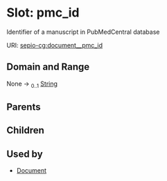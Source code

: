 
# Slot: pmc_id


Identifier of a manuscript in PubMedCentral database

URI: [sepio-cg:document__pmc_id](http://purl.obolibrary.org/obo/SEPIOCG_document__pmc_id)


## Domain and Range

None &#8594;  <sub>0..1</sub> [String](types/String.md)

## Parents


## Children


## Used by

 * [Document](Document.md)
